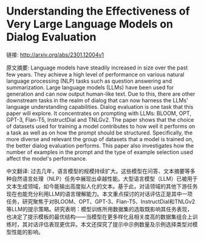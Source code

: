 # Understanding the Effectiveness of Very Large Language Models on Dialog Evaluation

链接: http://arxiv.org/abs/2301.12004v1

原文摘要:
Language models have steadily increased in size over the past few years. They
achieve a high level of performance on various natural language processing
(NLP) tasks such as question answering and summarization. Large language models
(LLMs) have been used for generation and can now output human-like text. Due to
this, there are other downstream tasks in the realm of dialog that can now
harness the LLMs' language understanding capabilities. Dialog evaluation is one
task that this paper will explore. It concentrates on prompting with LLMs:
BLOOM, OPT, GPT-3, Flan-T5, InstructDial and TNLGv2. The paper shows that the
choice of datasets used for training a model contributes to how well it
performs on a task as well as on how the prompt should be structured.
Specifically, the more diverse and relevant the group of datasets that a model
is trained on, the better dialog evaluation performs. This paper also
investigates how the number of examples in the prompt and the type of example
selection used affect the model's performance.

中文翻译:
过去几年，语言模型的规模持续扩大。这些模型在问答、文本摘要等多种自然语言处理（NLP）任务中展现出卓越性能。大型语言模型（LLM）已被用于文本生成领域，如今能输出高度拟人化的文本。基于此，对话领域的其他下游任务现在也能充分利用LLM的语言理解能力。本文重点探讨的对话评估正是其中一项任务，研究聚焦于对BLOOM、OPT、GPT-3、Flan-T5、InstructDial和TNLGv2等LLM的提示策略。研究表明：模型训练所用数据集的选取既影响其任务表现，也决定了提示模板的最优结构——当模型在更多样化且相关度高的数据集组合上训练时，其对话评估表现更优异。本文还探究了提示中示例数量及示例选择类型对模型性能的影响。
